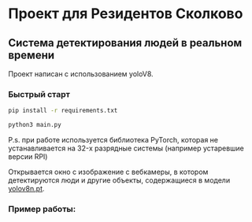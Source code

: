 # Проект для Резидентов Сколково 
## Система детектирования людей в реальном времени 
Проект написан с использованием yoloV8. 

### Быстрый старт 

```bash
pip install -r requirements.txt

python3 main.py
```
P.s. при работе используется библиотека PyTorch, которая не 
устанавливается на 32-x разрядные системы (например устаревшие версии RPI)


Открывается окно с изображение с вебкамеры, в котором детектируются люди 
и другие объекты, содержащиеся в модели [yolov8n.pt](yolo-Weights%2Fyolov8n.pt).

### Пример работы:



